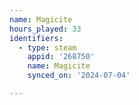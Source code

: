 ```yaml
---
name: Magicite
hours_played: 33
identifiers:
  - type: steam
    appid: '268750'
    name: Magicite
    synced_on: '2024-07-04'

---
```

